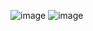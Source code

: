 ![image](https://github.com/anaserrami/ListView_Implementation_applicatiponMobile/assets/103589151/43bd7a2a-6a8f-479b-ba7a-7494d56e8bef) ![image](https://github.com/anaserrami/ListView_Implementation_applicatiponMobile/assets/103589151/af7461de-eb16-4cd9-8350-ef4df87496d7)
